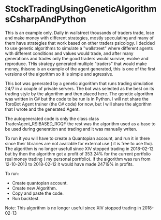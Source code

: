 # StockTradingUsingGeneticAlgorithmsCsharpAndPython

This is an example only. Daily in wallstreet thousands of traders trade, lose and make money with different strategies, mostly speculating and many of them have strategies that work based on other traders psicology. I decided to use genetic algorithms to simulate a "wallstreet" where different agents with different conditions and values would trade, and after many generations and trades only the good traders would survive, evolve and reproduce. THis strategy generated multiple "traders" that would make money, thisone is an example of the agent generated, this is one of the first versions of the algorithm so it is simple and agressive.

This bot was generated by a genetic algorithm that runs trading simulation 24/7 in a couple of private servers.
The bot was selected as the best on its trading style by the algorithm and then placed here.
The genetic algorithm was written in C# but the code to be run is in Python.
I will not share the ToroBot Agent trainer (the C# code) for now, but I will share the algorithm that I wrote and the generated Agent.

The autogenerated code is only the class class TraderAgent_RSIBASED_RGQF the rest was the algorithm used as a base to be used during generation and trading and it was manually writen.

To run it you will have to create a Quantopian account, and run it in there since their libraries are not available for external use ( it is free to use tho).
The algorithm is no longer usefull since XIV stopped trading in 2018-02-12 but by then the algorithm got a profit of 353.24% for the current portfolio real money trading ( my personal portfolio).
If the algorithm was run from 12-10-2010 to 2018-02-12 it would have made 24719% in profits.

To run:
- Create quantopian account.
- Create new Algorithm.
- Copy and paste the code.
- Run backtest.


Note: This algorithm is no longer useful since XIV stopped trading in 2018-02-13

